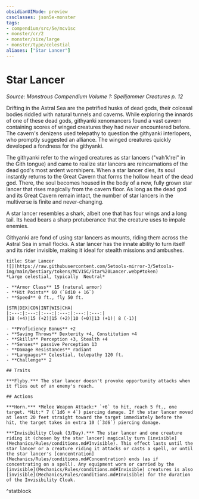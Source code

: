 ```yaml
---
obsidianUIMode: preview
cssclasses: json5e-monster
tags:
- compendium/src/5e/mcv1sc
- monster/cr/2
- monster/size/large
- monster/type/celestial
aliases: ["Star Lancer"]
---
```

# Star Lancer
*Source: Monstrous Compendium Volume 1: Spelljammer Creatures p. 12*  

Drifting in the Astral Sea are the petrified husks of dead gods, their colossal bodies riddled with natural tunnels and caverns. While exploring the innards of one of these dead gods, githyanki xenomancers found a vast cavern containing scores of winged creatures they had never encountered before. The cavern's denizens used telepathy to question the githyanki interlopers, who promptly suggested an alliance. The winged creatures quickly developed a fondness for the githyanki.

The githyanki refer to the winged creatures as star lancers ("vah'k'rel" in the Gith tongue) and came to realize star lancers are reincarnations of the dead god's most ardent worshipers. When a star lancer dies, its soul instantly returns to the Great Cavern that forms the hollow heart of the dead god. There, the soul becomes housed in the body of a new, fully grown star lancer that rises magically from the cavern floor. As long as the dead god and its Great Cavern remain intact, the number of star lancers in the multiverse is finite and never-changing.

A star lancer resembles a shark, albeit one that has four wings and a long tail. Its head bears a sharp protuberance that the creature uses to impale enemies.

Githyanki are fond of using star lancers as mounts, riding them across the Astral Sea in small flocks. A star lancer has the innate ability to turn itself and its rider invisible, making it ideal for stealth missions and ambushes.

```ad-statblock
title: Star Lancer
![](https://raw.githubusercontent.com/5etools-mirror-3/5etools-img/main/bestiary/tokens/MCV1SC/Star%20Lancer.webp#token)
*Large celestial, typically  Neutral*

- **Armor Class** 15 (natural armor)
- **Hit Points** 60 (`8d10 + 16`)
- **Speed** 0 ft., fly 50 ft.

|STR|DEX|CON|INT|WIS|CHA|
|:---:|:---:|:---:|:---:|:---:|:---:|
|18 (+4)|15 (+2)|15 (+2)|10 (+0)|13 (+1)| 8 (-1)|

- **Proficiency Bonus** +2
- **Saving Throws** Dexterity +4, Constitution +4
- **Skills** Perception +3, Stealth +4
- **Senses** passive Perception 13
- **Damage Resistances** radiant
- **Languages** Celestial, telepathy 120 ft.
- **Challenge** 2

## Traits

***Flyby.*** The star lancer doesn't provoke opportunity attacks when it flies out of an enemy's reach.

## Actions

***Horn.*** *Melee Weapon Attack:* `+6` to hit, reach 5 ft., one target. *Hit:* 7 (`1d6 + 4`) piercing damage. If the star lancer moved at least 20 feet straight toward the target immediately before the hit, the target takes an extra 10 (`3d6`) piercing damage.

***Invisibility Cloak (3/Day).*** The star lancer and one creature riding it (chosen by the star lancer) magically turn [invisible](Mechanics/Rules/conditions.md#Invisible). This effect lasts until the star lancer or a creature riding it attacks or casts a spell, or until the star lancer's [concentration](Mechanics/Rules/conditions.md#Concentration) ends (as if concentrating on a spell). Any equipment worn or carried by the [invisible](Mechanics/Rules/conditions.md#Invisible) creatures is also [invisible](Mechanics/Rules/conditions.md#Invisible) for the duration of the Invisibility Cloak.
```
^statblock